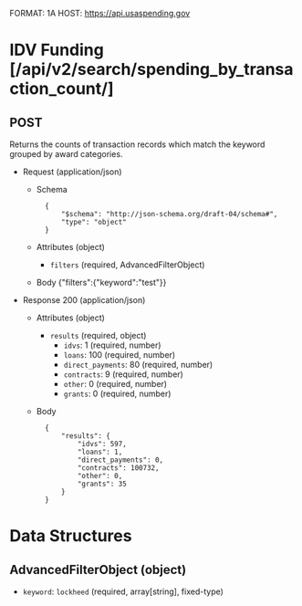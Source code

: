 FORMAT: 1A
HOST: https://api.usaspending.gov

# IDV Funding [/api/v2/search/spending_by_transaction_count/]

## POST

Returns the counts of transaction records which match the keyword grouped by award categories.

+ Request (application/json)
    + Schema

            {
                "$schema": "http://json-schema.org/draft-04/schema#",
                "type": "object"
            }

    + Attributes (object)
        + `filters` (required, AdvancedFilterObject)
    + Body 
        {"filters":{"keyword":"test"}}

+ Response 200 (application/json)
    + Attributes (object)
        + `results` (required, object)
            - `idvs`: 1 (required, number)
            - `loans`: 100 (required, number)
            - `direct_payments`: 80 (required, number)
            - `contracts`: 9 (required, number)
            - `other`: 0 (required, number)
            - `grants`: 0 (required, number)

    + Body

            {
                "results": {
                    "idvs": 597,
                    "loans": 1,
                    "direct_payments": 0,
                    "contracts": 100732,
                    "other": 0,
                    "grants": 35
                }
            }

# Data Structures

## AdvancedFilterObject (object)
+ `keyword`: `lockheed` (required, array[string], fixed-type)